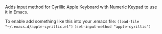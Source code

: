 Adds input method for Cyrillic Apple Keyboard with Numeric Keypad to
use it in Emacs.

To enable add something like this into your .emacs file:
`(load-file "~/.emacs.d/apple-cyrillic.el")`
`(set-input-method "apple-cyrillic")`
